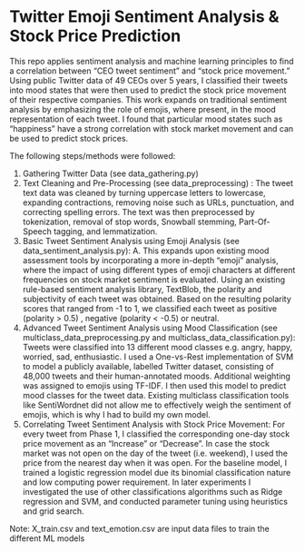 # Twitter Emoji Sentiment Analysis & Stock Price Prediction

This repo applies sentiment analysis and machine learning principles to find a correlation
between “CEO tweet sentiment” and “stock price movement.” Using public Twitter data of 49
CEOs over 5 years, I classified their tweets into mood states that were then used to predict the
stock price movement of their respective companies. This work expands on traditional sentiment
analysis by emphasizing the role of emojis, where present, in the mood representation of each
tweet. I found that particular mood states such as “happiness” have a strong correlation with
stock market movement and can be used to predict stock prices.

The following steps/methods were followed: 
1. Gathering Twitter Data (see data_gathering.py)
2. Text Cleaning and Pre-Processing (see data_preprocessing) : The tweet text data was cleaned by turning uppercase letters to lowercase, expanding contractions, removing noise such as URLs, punctuation, and correcting spelling errors. The text was then preprocessed by tokenization, removal of stop words, Snowball stemming, Part-Of-Speech tagging, and lemmatization.
3. Basic Tweet Sentiment Analysis using Emoji Analysis (see data_sentiment_analysis.py): A. This expands upon existing mood assessment tools by incorporating a more in-depth “emoji” analysis, where the impact of using different types of emoji characters at different frequencies on stock market sentiment is evaluated. Using an existing rule-based sentiment analysis library, TextBlob, the polarity and subjectivity of each tweet was obtained. Based on the resulting polarity scores that ranged from -1 to 1, we classified each tweet as positive (polarity > 0.5) , negative (polarity < -0.5) or neutral.
4. Advanced Tweet Sentiment Analysis using Mood Classification (see multiclass_data_preprocessing.py and multiclass_data_classification.py): Tweets were classified into 13 different mood classes e.g. angry, happy, worried, sad, enthusiastic. I used a One-vs-Rest implementation of SVM to model a publicly available, labelled Twitter dataset, consisting of 48,000 tweets and their human-annotated moods. Additional weighting was assigned to emojis using TF-IDF. I then used this model to predict mood classes for the tweet data. Existing multiclass classification tools like SentiWordnet did not allow me to effectively weigh the sentiment of emojis, which is why I had to build my own model.
5. Correlating Tweet Sentiment Analysis with Stock Price Movement: For every tweet from Phase 1, I classified the corresponding one-day stock price movement as an “Increase” or “Decrease”. In case the stock market was not open on the day of the tweet (i.e. weekend), I used the price from the nearest day when it was open. For the baseline model, I trained a logistic regression model due its binomial classification nature and low computing power requirement. In later experiments I investigated the use of other classifications
algorithms such as Ridge regression and SVM, and conducted parameter tuning using heuristics and grid search.

Note: X_train.csv and text_emotion.csv are input data files to train the different ML models
